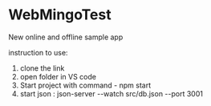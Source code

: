 # WebMingoTest
New online and offline sample app

instruction to use: 
1. clone the link
2. open folder in VS code
3. Start project with command - npm start
4. start json : json-server --watch src/db.json --port 3001
